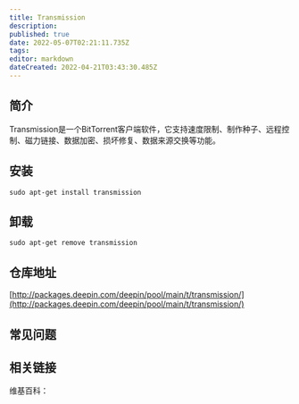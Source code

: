 ```yaml
---
title: Transmission
description: 
published: true
date: 2022-05-07T02:21:11.735Z
tags: 
editor: markdown
dateCreated: 2022-04-21T03:43:30.485Z
---
```


## 简介

Transmission是一个BitTorrent客户端软件，它支持速度限制、制作种子、远程控制、磁力链接、数据加密、损坏修复、数据来源交换等功能。

## 安装

`sudo apt-get install transmission`

## 卸载

`sudo apt-get remove transmission`

## 仓库地址

[http://packages.deepin.com/deepin/pool/main/t/transmission/](http://packages.deepin.com/deepin/pool/main/t/transmission/)


## 常见问题


## 相关链接

维基百科：